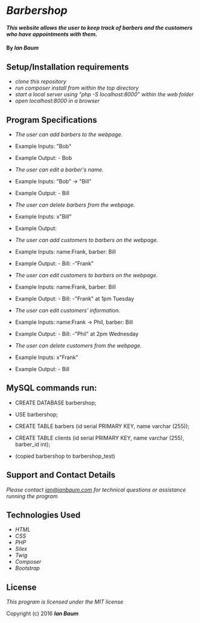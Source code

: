 # _Barbershop_

#### _This website allows the user to keep track of barbers and the customers who have appointments with them._

#### By _**Ian Baum**_

## Setup/Installation requirements

* _clone this repository_
* _run composer install from within the top directory_
* _start a local server using "php -S localhost:8000" within the web folder_
* _open localhost:8000 in a browser_

## Program Specifications

* _The user can add barbers to the webpage._
* Example Inputs: "Bob"
* Example Output: - Bob

* _The user can edit a barber's name._
* Example Inputs: "Bob" -> "Bill"
* Example Output: - Bill

* _The user can delete barbers from the webpage._
* Example Inputs: x"Bill"
* Example Output:

* _The user can add customers to barbers on the webpage._
* Example Inputs: name:Frank, barber: Bill
* Example Output: - Bill: -"Frank"

* _The user can edit customers to barbers on the webpage._
* Example Inputs: name:Frank, barber: Bill
* Example Output: - Bill: -"Frank" at 1pm Tuesday

* _The user can edit customers' information._
* Example Inputs: name:Frank -> Phil, barber: Bill
* Example Output: - Bill: -"Phil" at 2pm Wednesday

* _The user can delete customers from the webpage._
* Example Inputs: x"Frank"
* Example Output: - Bill

## MySQL commands run:

* CREATE DATABASE barbershop;

* USE barbershop;

* CREATE TABLE barbers (id serial PRIMARY KEY, name varchar (255));

* CREATE TABLE clients (id serial PRIMARY KEY, name varchar (255), barber_id int);

* (copied barbershop to barbershop_test)

## Support and Contact Details

_Please contact ian@ianbaum.com for technical questions or assistance running the program_

## Technologies Used

* _HTML_
* _CSS_
* _PHP_
* _Silex_
* _Twig_
* _Composer_
* _Bootstrap_

## License

*This program is licensed under the MIT license*

Copyright (c) 2016 **_Ian Baum_**
